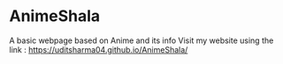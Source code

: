 # AnimeShala
  A basic webpage based on Anime and its info
Visit my website using the link : https://uditsharma04.github.io/AnimeShala/
